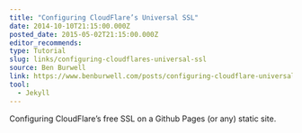```yaml
---
title: "Configuring CloudFlare’s Universal SSL"
date: 2014-10-10T21:15:00.000Z
posted_date: 2015-05-02T21:15:00.000Z
editor_recommends:
type: Tutorial
slug: links/configuring-cloudflares-universal-ssl
source: Ben Burwell
link: https://www.benburwell.com/posts/configuring-cloudflare-universal-ssl/
tool:
  - Jekyll
---
```

Configuring CloudFlare’s free SSL on a Github Pages (or any) static site.



